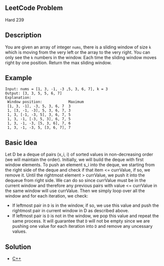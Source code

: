## LeetCode Problem
Hard 239

## Description
You are given an array of integer `nums`, there is a sliding window of size `k` which is moving from the very left or the array to the very right. You can only see the `k` numbers in the window. Each time the sliding window moves right by one position. Return the max sliding window.

## Example
```
Input: nums = [1, 3, -1, -3 ,5, 3, 6, 7], k = 3
Output: [3, 3, 5, 5, 6, 7]
Explanation:
 Window position:            Maximum
 [1, 3, -1], -3, 5, 3, 6, 7  3
 1, [3, -1, -3], 5, 3, 6, 7, 3
 1, 3, [-1, -3, 5], 3, 6, 7, 5
 1, 3, -1, [-3, 5, 3], 6, 7, 5
 1, 3, -1, -3, [5, 3, 6], 7, 6
 1, 3, -1, -3, 5, [3, 6, 7], 7
```

## Basic Idea
Let D be a deque of pairs (x_i, i) of sorted values in non-decreasing order (we will maintain the order). Initially, we will build the deque with first window elements. To push an element s_i into the deque, we starting from the right side of the deque and check if that item <= currValue, if so, we remove it. Until the rightmost element > currValue, we push it into the dequeue from right side. We can do so since currValue must be in the current window and therefore any previous pairs with value <= currValue in the same window will use currValue. Then we simply loop over all the window and for each iteration, we check:
- If leftmost pair in `D` is in the window, if so, we use this value and push the rightmost pair in current window in D as described above.
- If leftmost pair is `D` is not in the window, we pop this value and repeat the same process. It will guarantee that `D` will not be empty since we are pushing one value for each iteration into `D` and remove any uncessary values.

## Solution
- [C++](./solution.cpp)